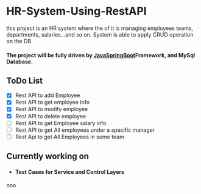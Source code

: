 # HR-System-Using-RestAPI

this project is an HR system where the of it is managing employees teams, departments, salaries...and so on. System is able to apply CRUD operation on the DB

#### The project will be fully driven by [JavaSpringBoot](https://www.tutorialspoint.com/spring_boot/spring_boot_introduction.htm) ​Framework, and MySql Database.

## ToDo List

- [x] Rest API to add Employee
- [x] Rest API to get employee Info
- [x] Rest API to modify employee
- [x] Rest API to delete employee
- [ ] Rest API to get Employee salary info
- [ ] Rest API to get All employees under a specific manager
- [ ] Rest  Api to get All Employees in some team
##

## Currently working on
- #### Test Cases for Service and Control Layers
ooo